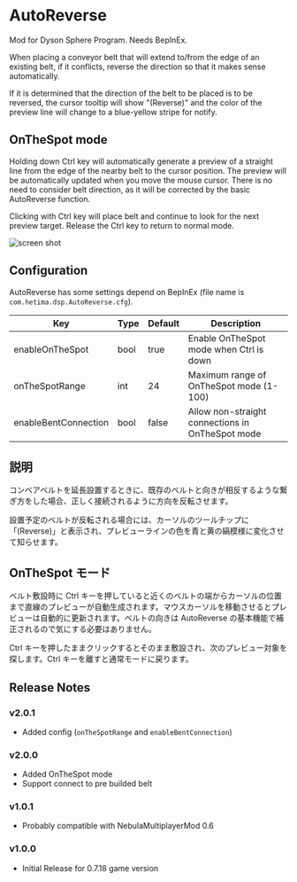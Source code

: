 # AutoReverse 

Mod for Dyson Sphere Program. Needs BepInEx.


When placing a conveyor belt that will extend to/from the edge of an existing belt, if it conflicts, reverse the direction so that it makes sense automatically.  

If it is determined that the direction of the belt to be placed is to be reversed, the cursor tooltip will show "(Reverse)" and the color of the preview line will change to a blue-yellow stripe for notify.

## OnTheSpot mode

Holding down Ctrl key will automatically generate a preview of a straight line from the edge of the nearby belt to the cursor position. The preview will be automatically updated when you move the mouse cursor. There is no need to consider belt direction, as it will be corrected by the basic AutoReverse function.

Clicking with Ctrl key will place belt and continue to look for the next preview target. Release the Ctrl key to return to normal mode.

![screen shot](https://raw.githubusercontent.com/hetima/DSP_AutoReverse/main/screen.gif)

## Configuration

AutoReverse has some settings depend on BepInEx (file name is `com.hetima.dsp.AutoReverse.cfg`).

|Key|Type|Default|Description|
|---|---|---|---|
|enableOnTheSpot|bool|true|Enable OnTheSpot mode when Ctrl is down|
|onTheSpotRange|int|24|Maximum range of OnTheSpot mode (1-100)|
|enableBentConnection|bool|false|Allow non-straight connections in OnTheSpot mode|

## 説明

コンベアベルトを延長設置するときに、既存のベルトと向きが相反するような繋ぎ方をした場合、正しく接続されるように方向を反転させます。  

設置予定のベルトが反転される場合には、カーソルのツールチップに「(Reverse)」と表示され、プレビューラインの色を青と黄の縞模様に変化させて知らせます。

## OnTheSpot モード

ベルト敷設時に Ctrl キーを押していると近くのベルトの端からカーソルの位置まで直線のプレビューが自動生成されます。マウスカーソルを移動させるとプレビューは自動的に更新されます。ベルトの向きは AutoReverse の基本機能で補正されるので気にする必要はありません。

Ctrl キーを押したままクリックするとそのまま敷設され、次のプレビュー対象を探します。Ctrl キーを離すと通常モードに戻ります。

## Release Notes

### v2.0.1
- Added config (`onTheSpotRange` and `enableBentConnection`)

### v2.0.0

- Added OnTheSpot mode
- Support connect to pre builded belt

### v1.0.1

- Probably compatible with NebulaMultiplayerMod 0.6

### v1.0.0

- Initial Release for 0.7.18 game version

